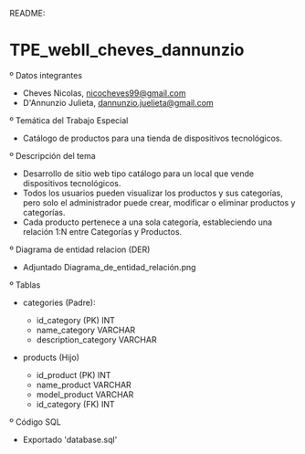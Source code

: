 README: 
# TPE_webII_cheves_dannunzio

º Datos integrantes

  - Cheves Nicolas, nicocheves99@gmail.com
  - D'Annunzio Julieta, dannunzio.juelieta@gmail.com

º Temática del Trabajo Especial 
- Catálogo de productos para una tienda de dispositivos tecnológicos.

º Descripción del tema
- Desarrollo de sitio web tipo catálogo para un local que vende dispositivos tecnológicos.
- Todos los usuarios pueden visualizar los productos y sus categorías, pero solo el administrador puede crear, modificar o eliminar productos y categorías.
- Cada producto pertenece a una sola categoría, estableciendo una relación 1:N entre Categorías y Productos.

º Diagrama de entidad relacion (DER)
  - Adjuntado Diagrama_de_entidad_relación.png
  
º Tablas
- categories (Padre):
    - id_category (PK)          INT
    - name_category             VARCHAR
    - description_category      VARCHAR
  
- products (Hijo)
    - id_product  (PK)           INT
    - name_product               VARCHAR
    - model_product              VARCHAR
    - id_category (FK)           INT

º Código SQL
  - Exportado 'database.sql'

